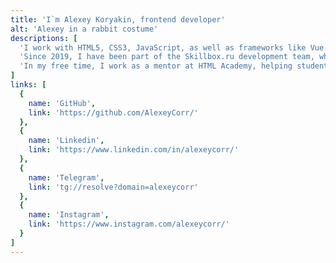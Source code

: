 ```yaml
---
title: 'I`m Alexey Koryakin, frontend developer'
alt: 'Alexey in a rabbit costume'
descriptions: [
  'I work with HTML5, CSS3, JavaScript, as well as frameworks like Vue.js and React.js. I also use the SASS preprocessor in SCSS syntax.',
  'Since 2019, I have been part of the Skillbox.ru development team, where I am responsible for developing and optimizing the landing page builder, the main website on Nuxt.js, and implementing components for the design system.',
  'In my free time, I work as a mentor at HTML Academy, helping students get acquainted with web development.'
]
links: [
  {
    name: 'GitHub',
    link: 'https://github.com/AlexeyCorr/'
  },
  {
    name: 'Linkedin',
    link: 'https://www.linkedin.com/in/alexeycorr/'
  },
  {
    name: 'Telegram',
    link: 'tg://resolve?domain=alexeycorr'
  },
  {
    name: 'Instagram',
    link: 'https://www.instagram.com/alexeycorr/'
  }
]
---
```

